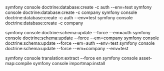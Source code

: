 



symfony console doctrine:database:create -c auth --env=test
symfony console doctrine:database:create -c company
symfony console doctrine:database:create -c auth --env=test
symfony console doctrine:database:create -c company


symfony console doctrine:schema:update --force --em=auth
symfony console doctrine:schema:update --force --em=company
symfony console doctrine:schema:update --force --em=auth --env=test
symfony console doctrine:schema:update --force --em=company --env=test


symfony console translation:extract --force en
symfony console asset-map:compile
symfony console importmap:install
